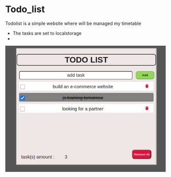 # Todo_list

Todolist is a simple website where will be managed my timetable

* The tasks are set to localstorage
* 
![example.png](https://github.com/iamMAHAM/Todo_list/blob/master/assets/example.png?raw=true)